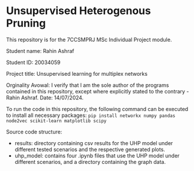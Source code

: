 # Unsupervised Heterogenous Pruning

This repository is for the 7CCSMPRJ MSc Individual Project module.

Student name: Rahin Ashraf

Student ID: 20034059

Project title: Unsupervised learning for multiplex networks

Orginality Avowal: I verify that I am the sole author of the programs contained in this repository, except where explicitly stated to the contrary - Rahin Ashraf. Date: 14/07/2024.

To run the code in this repository, the following command can be executed to install all necessary packages: 
`pip install networkx numpy pandas node2vec scikit-learn matplotlib scipy`

Source code structure:
- results: directory containing csv results for the UHP model under different tested scenarios and the respective generated plots.
- uhp_model: contains four .ipynb files that use the UHP model under different scenarios, and a directory containing the graph data.

